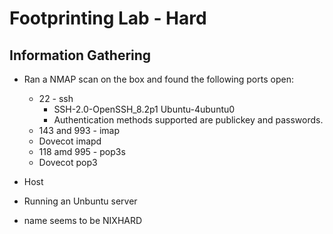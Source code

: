
# Footprinting Lab - Hard

## Information Gathering

* Ran a NMAP scan on the box and found the following ports open:
  * 22 - ssh
    * SSH-2.0-OpenSSH_8.2p1 Ubuntu-4ubuntu0
    * Authentication methods supported are publickey and passwords.
  * 143 and 993 - imap
   * Dovecot imapd
  * 118 amd 995 - pop3s
   * Dovecot pop3

* Host
* Running an Unbuntu server
* name seems to be NIXHARD
